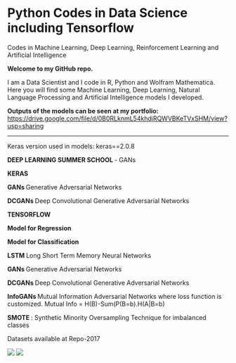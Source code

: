 # Python Codes in Data Science including Tensorflow

Codes in Machine Learning, Deep Learning, Reinforcement Learning and Artificial Intelligence

<b> Welcome to my GitHub repo. </b>

I am a Data Scientist and I code in R, Python and Wolfram Mathematica. Here you will find some Machine Learning, Deep Learning, Natural Language Processing and Artificial Intelligence models I developed.

<b> Outputs of the models can be seen at my portfolio: </b> https://drive.google.com/file/d/0B0RLknmL54khdjRQWVBKeTVxSHM/view?usp=sharing

----------------
 
Keras version used in models: keras==2.0.8


<b> DEEP LEARNING SUMMER SCHOOL </b> -  GANs <br/>
 
 
<b> KERAS </b>
 
<b> GANs </b> Generative Adversarial Networks
 
<b> DCGANs </b> Deep Convolutional Generative Adversarial Networks
 
 
 
<b> TENSORFLOW </b> 
 
<b> Model for Regression </b>
 
<b> Model for Classification </b> 
 
<b> LSTM </b> Long Short Term Memory Neural Networks
 
<b> GANs </b> Generative Adversarial Networks
 
<b> DCGANs </b> Deep Convolutional Generative Adversarial Networks
 
<b> InfoGANs </b> Mutual Information Adversarial Networks where loss function is customized. 
Mutual Info = H(B)-Sum(P(B=b).H(A|B=b)
 
 
 
<b> SMOTE </b> : Synthetic Minority Oversampling Technique for imbalanced classes
 
Datasets available at Repo-2017
 
<img src=https://github.com/RubensZimbres/Repo-2018/blob/master/Deep%20Learning%20Summer%20School/GANs.jpg>
 
 
<img src=https://github.com/RubensZimbres/Repo-2018/blob/master/Deep%20Learning%20Summer%20School/GAN_Best.PNG>
